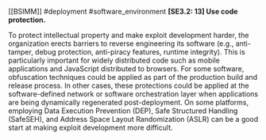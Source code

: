 [[BSIMM]] #deployment #software_environment
**[SE3.2: 13] Use code protection.**


To protect intellectual property and make exploit development harder, the organization erects barriers to reverse engineering its software (e.g., anti-tamper, debug protection, anti-piracy features, runtime integrity). This is particularly important for widely distributed code such as mobile applications and JavaScript distributed to browsers. For some software, obfuscation techniques could be applied as part of the production build and release process. In other cases, these protections could be applied at the software-defined network or software orchestration layer when applications are being dynamically regenerated post-deployment. On some platforms, employing Data Execution Prevention (DEP), Safe Structured Handling (SafeSEH), and Address Space Layout Randomization (ASLR) can be a good start at making exploit development more difficult.


